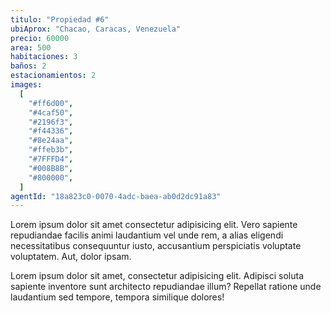 ```yaml
---
titulo: "Propiedad #6"
ubiAprox: "Chacao, Caracas, Venezuela"
precio: 60000
area: 500
habitaciones: 3
baños: 2
estacionamientos: 2
images:
  [
    "#ff6d00",
    "#4caf50",
    "#2196f3",
    "#f44336",
    "#8e24aa",
    "#ffeb3b",
    "#7FFFD4",
    "#008B8B",
    "#800000",
  ]
agentId: "18a823c0-0070-4adc-baea-ab0d2dc91a83"
---
```


Lorem ipsum dolor sit amet consectetur adipisicing elit. Vero
sapiente repudiandae facilis animi laudantium vel unde rem, a alias
eligendi necessitatibus consequuntur iusto, accusantium perspiciatis
voluptate voluptatem. Aut, dolor ipsam.

Lorem ipsum dolor sit amet, consectetur adipisicing elit. Adipisci
soluta sapiente inventore sunt architecto repudiandae illum?
Repellat ratione unde laudantium sed tempore, tempora similique
dolores!
